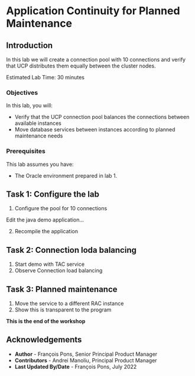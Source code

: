 # Application Continuity for Planned Maintenance

## Introduction

In this lab we will create a connection pool with 10 connections and verify that UCP distributes them equally between the cluster nodes.

Estimated Lab Time: 30 minutes


### Objectives

In this lab, you will:

* Verify that the UCP connection pool balances the connections between available instances
* Move database services between instances according to planned maintenance needs

### Prerequisites 

This lab assumes you have:
* The Oracle environment prepared in lab 1.


## Task 1: Configure the lab

1. Configure the pool for 10 connections

Edit the java demo application...

2. Recompile the application


## Task 2: Connection loda balancing

1. Start demo with TAC service
2. Observe Connection load balancing


## Task 3: Planned maintenance

1. Move the service to a different RAC instance
2. Show this is transparent to the program


**This is the end of the workshop**


## Acknowledgements
* **Author** - François Pons, Senior Principal Product Manager
* **Contributors** - Andrei Manoliu, Principal Product Manager
* **Last Updated By/Date** - François Pons, July 2022
